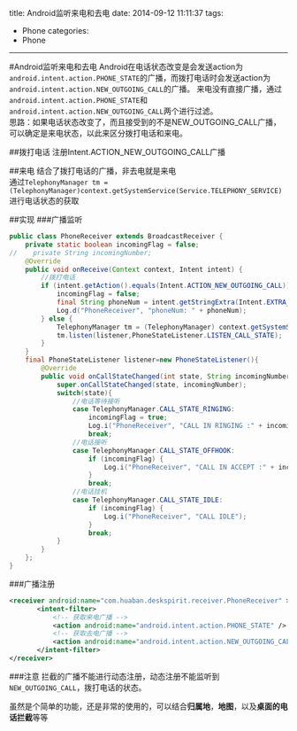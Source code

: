 title: Android监听来电和去电
date: 2014-09-12 11:11:37
tags:
- Phone
categories:
- Phone
---

#Android监听来电和去电
Android在电话状态改变是会发送action为`android.intent.action.PHONE_STATE`的广播，而拨打电话时会发送action为`android.intent.action.NEW_OUTGOING_CALL`的广播。
来电没有直接广播，通过`android.intent.action.PHONE_STATE`和`android.intent.action.NEW_OUTGOING_CALL`两个进行过滤。  
思路：如果电话状态改变了，而且接受到的不是NEW_OUTGOING_CALL广播，可以确定是来电状态，以此来区分拨打电话和来电。
<!-- more -->

##拨打电话
注册Intent.ACTION_NEW_OUTGOING_CALL广播

##来电
结合了拨打电话的广播，非去电就是来电  
通过`TelephonyManager tm = (TelephonyManager)context.getSystemService(Service.TELEPHONY_SERVICE)`  
进行电话状态的获取

##实现
###广播监听
``` java
public class PhoneReceiver extends BroadcastReceiver {
    private static boolean incomingFlag = false;
//    private String incomingNumber;
    @Override
    public void onReceive(Context context, Intent intent) {
        //拨打电话
        if (intent.getAction().equals(Intent.ACTION_NEW_OUTGOING_CALL)) {
            incomingFlag = false;
            final String phoneNum = intent.getStringExtra(Intent.EXTRA_PHONE_NUMBER);
            Log.d("PhoneReceiver", "phoneNum: " + phoneNum);
        } else {
            TelephonyManager tm = (TelephonyManager) context.getSystemService(Service.TELEPHONY_SERVICE);
            tm.listen(listener,PhoneStateListener.LISTEN_CALL_STATE);
        }
    }
    final PhoneStateListener listener=new PhoneStateListener(){
        @Override
        public void onCallStateChanged(int state, String incomingNumber) {
            super.onCallStateChanged(state, incomingNumber);
            switch(state){
                //电话等待接听
                case TelephonyManager.CALL_STATE_RINGING:
                    incomingFlag = true;
                    Log.i("PhoneReceiver", "CALL IN RINGING :" + incomingNumber);
                    break;
                //电话接听
                case TelephonyManager.CALL_STATE_OFFHOOK:
                    if (incomingFlag) {
                        Log.i("PhoneReceiver", "CALL IN ACCEPT :" + incomingNumber);
                    }
                    break;
                //电话挂机
                case TelephonyManager.CALL_STATE_IDLE:
                    if (incomingFlag) {
                        Log.i("PhoneReceiver", "CALL IDLE");
                    }
                    break;
            }
        }
    };
}
```

###广播注册
``` xml
<receiver android:name="com.huaban.deskspirit.receiver.PhoneReceiver" >
       <intent-filter>
           <!-- 获取来电广播 -->
           <action android:name="android.intent.action.PHONE_STATE" />
           <!-- 获取去电广播 -->
           <action android:name="android.intent.action.NEW_OUTGOING_CALL" />
       </intent-filter>
</receiver>
```

###注意
拦截的广播不能进行动态注册，动态注册不能监听到`NEW_OUTGOING_CALL`，拨打电话的状态。

虽然是个简单的功能，还是非常的使用的，可以结合**归属地**，**地图**，以及**桌面的电话拦截**等等
